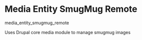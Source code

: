 # Media Entity SmugMug Remote
media_entity_smugmug_remote

Uses Drupal core media module to manage smugmug images
